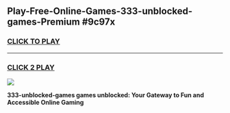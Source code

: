 
## Play-Free-Online-Games-333-unblocked-games-Premium #9c97x
<h3>
<a href="https://premium.freeplayer.one?title=333-unblocked-games&ref=8M">CLICK TO PLAY</a></h3>
<hr>

<h3>
<a href="https://premium.freeplayer.one?title=333-unblocked-games&ref=8M">CLICK 2 PLAY</a>
  
</h3>

<a href="https://premium.freeplayer.one?title=333-unblocked-games&ref=8M"><img src="https://clearcache.store/games.png"></a>


**333-unblocked-games games unblocked: Your Gateway to Fun and Accessible Online Gaming**
